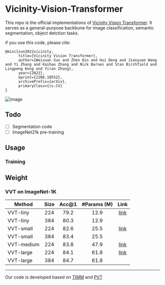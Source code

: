 # Vicinity-Vision-Transformer

This repo is the official implementations of [Vicinity Vision Transformer](https://arxiv.org/abs/2206.10552).
It serves as a general-purpose backbone for image classification, semantic segmentation, object detction tasks. 

if you use this code, please cite:

```
@misc{sun2022vicinity,
      title={Vicinity Vision Transformer}, 
      author={Weixuan Sun and Zhen Qin and Hui Deng and Jianyuan Wang and Yi Zhang and Kaihao Zhang and Nick Barnes and Stan Birchfield and Lingpeng Kong and Yiran Zhong},
      year={2022},
      eprint={2206.10552},
      archivePrefix={arXiv},
      primaryClass={cs.CV}
}
```

![image](https://user-images.githubusercontent.com/13931546/175231586-5e7c46f3-29a2-4497-9ddf-bc40aeee88b3.png)


## Todo
- [ ] Segmentation code
- [ ] ImageNet21k pre-training

## Usage
### Training




## Weight
### VVT on ImageNet-1K

| Method           | Size | Acc@1 | #Params (M) | Link |
|------------------|:----:|:-----:|:-----------:|:-----:|
| VVT-tiny          |  224 |  79.2 |     12.9    | [link](https://1drv.ms/u/s!Ak3sXyXVg781gtRFwwHih3Yu9G3FGg?e=yHKvuc)    |
| VVT-tiny          |  384 |  80.3 |     12.9    |     |
| VVT-small        |  224 |  82.6 |     25.5    |   [link](https://1drv.ms/u/s!Ak3sXyXVg781gtREWfCdlLJVy1IgpA?e=l4h3Wi)   |
| VVT-small        |  384 |  83.4 |     25.5    |      |
| VVT-medium       |  224 |  83.8 |     47.9    |   [link](https://1drv.ms/u/s!Ak3sXyXVg781gtRG4lD_uEVyj7cPYw?e=ihjjtO)   |
| VVT-large        |  224 |  84.1 |     61.8    |  [link](https://1drv.ms/u/s!Ak3sXyXVg781gtRHmfu0BybCZ8k1FQ?e=fLskgG)    |
| VVT-large        |  384 |  84.7 |     61.8    |      |








---
Our code is developed based on [TIMM](https://github.com/rwightman/pytorch-image-models) and [PVT](https://github.com/whai362/PVT)


